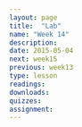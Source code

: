 ```yaml
---
layout: page
title:  "Lab"
name: "Week 14"
description:
date: 2015-05-04
next: week15
previous: week13
type: lesson
readings: 
downloads: 
quizzes: 
assignment: 
---
```

